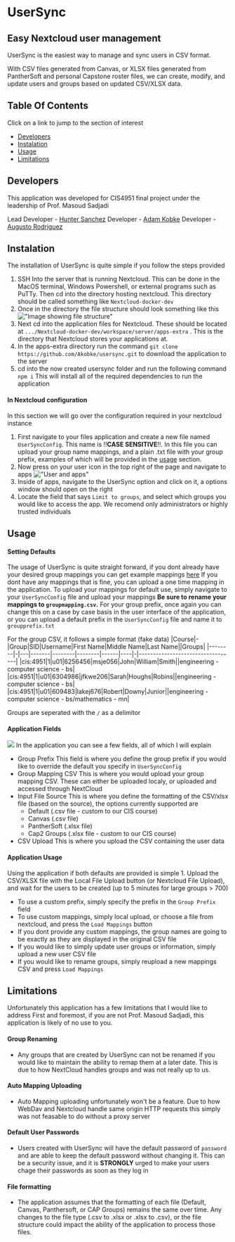 # UserSync
## Easy Nextcloud user management

UserSync is the easiest way to manage and sync users in CSV format.

With CSV files generated from Canvas, or XLSX files generated from PantherSoft and personal Capstone roster files, we can create, modify, and update users and groups based on updated CSV/XLSX data.

## Table Of Contents
Click on a link to jump to the section of interest
- [Developers](#Developers)
- [Instalation](#Instalation)
- [Usage](#Usage)
- [Limitations](#Limitations)

## Developers
This application was developed for CIS4951 final project under the leadership of Prof. Masoud Sadjadi

Lead Developer - [Hunter Sanchez](https://github.com/hunters21)
Developer - [Adam Kobke](https://github.com/akobke)
Developer - [Augusto Rodriguez](https://github.com/August0Rod)

## Instalation
The installation of UserSync is quite simple if you follow the steps provided

1. SSH Into the server that is running Nextcloud. This can be done in the MacOS terminal, Windows Powershell, or external programs such as PuTTy. Then cd into the directory hosting nextcloud. This directory should be called something like ```Nextcloud-docker-dev```
2. Once in the directory the file structure should look something like this 
  !["Image showing file structure"](https://cdn.discordapp.com/attachments/675814289176657940/1170077095100166164/6YvxN8Qh.png?ex=6557ba36&is=65454536&hm=648f95f1e2302ca8e029bb70a83ac984ad838c93decf9b191e4e54fe3e00eb73&) 
3. Next cd into the application files for Nextcloud. These should be located at ```.../Nextcloud-docker-dev/workspace/server/apps-extra``` . This is the directory that Nextcloud stores your applications at.
4. In the apps-extra directory run the command ```git clone https://github.com/Akobke/usersync.git``` to download the application to the server
5. cd into the now created usersync folder and run the following command ```npm i``` This will install all of the required dependencies to run the application
#### In Nextcloud configuration
In this section we will go over the configuration required in your nextcloud instance
1. First navigate to your files application and create a new file named ```UserSyncConfig```. This name is !!**CASE SENSITIVE**!!. In this file you can upload your group name mappings, and a plain .txt file with your group prefix, examples of which will be provided in the [usage](#usage) section.
2. Now press on your user icon in the top right of the page and navigate to apps 
!["User and apps"](https://cdn.discordapp.com/attachments/675814289176657940/1170079903715184744/image.png?ex=6557bcd4&is=654547d4&hm=8e85b392a9714285f92e4f01ad1095a100c6960d10c35f1b14b4145758d8aff4& )
3. Inside of apps, navigate to the UserSync option and click on it, a options window should open on the right
4. Locate the field that says ```Limit to groups```, and select which groups you would like to access the app. We recomend only administrators or highly trusted individuals

## Usage
#### Setting Defaults
The usage of UserSync is quite straight forward, if you dont already have your desired group mappings you can get example mappings [here](https://cdn.discordapp.com/attachments/675814289176657940/1170081928121155645/groupmapping.csv?ex=6557beb6&is=654549b6&hm=4f91d0688a9ce04a199d43d46528c28b8aa98e6defc1da1d9e16bb7dceff04a7&)
If you dont have any mappings that is fine, you can upload a one time mapping in the application. 
To upload your mappings for default use, simply navigate to your ```UserSyncConfig``` file and upload your mappings **Be sure to rename your mappings to ```groupmapping.csv```.**
For your group prefix, once again you can change this on a case by case basis in the user interface of the application, or you can upload a default prefix in the ```UserSyncConfig``` file and name it to ```groupprefix.txt```

For the group CSV, it follows a simple format (fake data)
|Course|-|Group|SID|Username|First Name|Middle Name|Last Name||Groups|
|--------|-|---|-------|--------|--------|------|----|-|----------------------------------|
|cis:4951|1|u01|6256456|msje056|John|William|Smith||engineering - computer science - bs|
|cis:4951|1|u01|6304986|jfkwe206|Sarah|Houghs|Robins||engineering - computer science - bs|
|cis:4951|1|u01|609483|lakej676|Robert|Downy|Junior||engineering - computer science - bs/mathematics - mn|

Groups are seperated with the ```/``` as a delimitor

#### Application Fields
![](https://cdn.discordapp.com/attachments/675814289176657940/1170083435390439504/image.png?ex=6557c01e&is=65454b1e&hm=ce7003c1e827c3edfe0febc7e8b7624f89b628ea4b80aff63d77878298c4ab19&)
In the application you can see a few fields, all of which I will explain
- Group Prefix
    This field is where you define the group prefix if you would like to override the default you specify in ```UserSyncConfig```
- Group Mapping CSV
    This is where you would upload your group mapping CSV. These can either be uploaded localy, or uploaded and accessed through NextCloud
- Input File Source
    This is where you define the formatting of the CSV/xlsx file (based on the source), the options currently supported are
    - Default (.csv file - custom to our CIS course)
    - Canvas (.csv file)
    - PantherSoft (.xlsx file)
    - Cap2 Groups (.xlsx file - custom to our CIS course)
- CSV Upload
    This is where you upload the CSV containing the user data
#### Application Usage
Using the application if both defaults are provided is simple
    1. Upload the CSV/XLSX file with the Local File Upload button (or Nextcloud File Upload), and wait for the users to be created (up to 5 minutes for large groups > 700)
- To use a custom prefix, simply specify the prefix in the ```Group Prefix``` field
- To use custom mappings, simply local upload, or choose a file from nextcloud, and press the ```Load Mappings``` button
- If you dont provide any custom mappings, the group names are going to be exactly as they are displayed in the original CSV file
- If you would like to simply update user groups or information, simply upload a new user CSV file
- If you would like to rename groups, simply reupload a new mappings CSV and press ```Load Mappings```

## Limitations
Unfortunately this application has a few limitations that I would like to address
First and foremost, if you are not Prof. Masoud Sadjadi, this application is likely of no use to you.

#### Group Renaming
- Any groups that are created by UserSync can not be renamed if you would like to maintain the ability to remap them at a later date. This is due to how NextCloud handles groups and was not really up to us.
#### Auto Mapping Uploading
- Auto Mapping uploading unfortunately won't be a feature. Due to how WebDav and Nextcloud handle same origin HTTP requests this simply was not feasable to do without a proxy server
#### Default User Passwords
- Users created with UserSync will have the default password of ```password``` and are able to keep the default password without changing it. This can be a security issue, and it is **STRONGLY** urged to make your users chage their passwords as soon as they log in
#### File formatting
- The application assumes that the formatting of each file (Default, Canvas, Panthersoft, or CAP Groups) remains the same over time. Any changes to the file type (.csv to .xlsx or .xlsx to .csv), or the file structure could impact the ability of the application to process those files.

